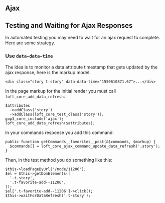 <!--
id: ajax
tags: ''
-->

## Ajax

## Testing and Waiting for Ajax Responses

In automated testing you may need to wait for an ajax request to complete.  Here are some strategy.

### Use `data-data-time`

The idea is to monitor a data attribute timestamp that gets updated by the ajax response, here is the markup model:

    <div class="story t-story" data-data-time="1550610871.67">...</div>

In the page markup for the initial render you must call `loft_core_add_data_refresh`:

    $attributes
      ->addClass('story')
      ->addClass(loft_core_test_class('story'));
    gop3_core_include('ajax');
    loft_core_add_data_refresh($attributes);
    
In your commands response you add this command:
    
    public function getCommands__favorites__post(&$commands, $markup) {
      $commands[] = loft_core_ajax_command_update_data_refresh('.story');
    }

Then, in the test method you do something like this:

    $this->loadPageByUrl('/node/11206');
    $el = $this->getDomElements([
      '.t-story',
      '.t-favorite-add--11206',
    ]);
    $el['.t-favorite-add--11206']->click();
    $this->waitForDataRefresh('.t-story');


